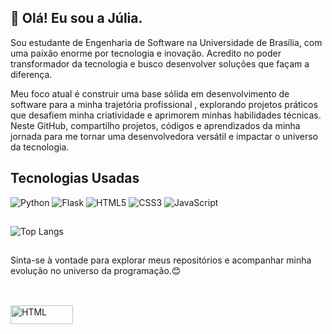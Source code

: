 ## 👋 Olá! Eu sou a Júlia.

Sou estudante de Engenharia de Software na Universidade de Brasília, com uma paixão enorme por tecnologia e inovação. Acredito no poder transformador da tecnologia e busco desenvolver soluções que façam a diferença.

Meu foco atual é construir uma base sólida em desenvolvimento de software para a minha trajetória profissional , explorando projetos práticos que desafiem minha criatividade e aprimorem minhas habilidades técnicas. Neste GitHub, compartilho projetos, códigos e aprendizados da minha jornada para me tornar uma desenvolvedora versátil e impactar o universo da tecnologia.

## Tecnologias Usadas

![Python](https://img.shields.io/badge/Python-3776AB?style=flat&logo=python&logoColor=white)
![Flask](https://img.shields.io/badge/Flask-000000?style=flat&logo=flask&logoColor=white)
![HTML5](https://img.shields.io/badge/HTML5-E34F26?style=flat&logo=html5&logoColor=white)
![CSS3](https://img.shields.io/badge/CSS3-1572B6?style=flat&logo=css3&logoColor=white)
![JavaScript](https://img.shields.io/badge/JavaScript-F7DF1E?style=flat&logo=javascript&logoColor=black)


##

![Top Langs](https://github-readme-stats.vercel.app/api/top-langs/?username=JpRodrigues2&hide_progress=true)

##

Sinta-se à vontade para explorar meus repositórios e acompanhar minha evolução no universo da programação.😊


##


<div style="display: inline_block"><br>
  <a href="https://www.linkedin.com/in/j%C3%BAlia-massuda-166068291/"><img align="center" alt="HTML" height="30" width="100" src="https://img.shields.io/badge/LinkedIn-0A66C2?logo=linkedin&logoColor=fff&style=flat">
 
</div>
